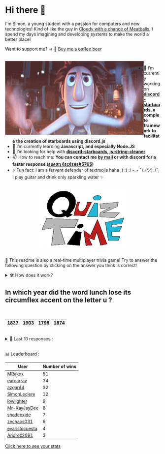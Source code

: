 # Hi there 👋

I'm Simon, a young student with a passion for computers and new technologies!
Kind of like the guy in [Cloudy with a chance of Meatballs](https://www.youtube.com/watch?v=dQw4w9WgXcQ), I spend my days imagining and developing systems to make the world a better place!

Want to support me? -> 🍺 [Buy me a ~~coffee~~ beer](https://www.buymeacoffee.com/SimonLeclere)

<br>

<img width="450" height="240" src="./assets/cloudyWithAChanceOfMeatBalls.gif" align=left>

- 🔭 I’m currently working on **[discord-starboards](https://github.com/SimonLeclere/discord-starboards), a complete framework to facilitate the creation of starboards using discord.js**
- 🌱 I’m currently learning **Javascript, and especially Node.JS**
- 🤔 I’m looking for help with **[discord-starboards](https://github.com/SimonLeclere/discord-starboards), [js-string-cleaner](https://github.com/SimonLeclere/Js-String-Cleaner)**
- 📫 How to reach me: **You can contact me [by mail](mailto:simon-leclere@orange.fr) or with discord for a faster response ([sιмση ℓεcℓεяε#5765](https://discord.com/invite/U2VGrkT))**
- ⚡ Fun fact: I am a fervent defender of textmojis haha ;) :) :/ -\_- ¯\\\_(ツ)\_/¯, I play guitar and drink only sparkling water ✨

<br>

<center><img width="280" height="187" src="./assets/quizTime.gif"></center>

<br>

🎲 This readme is also a real-time multiplayer trivia game! Try to answer the following question by clicking on the answer you think is correct!
<details>
  <summary>🛠️ How does it work?</summary>
  Each answer is a link to a pre-filled issue. When you press "Submit new issue", it triggers a Github action workflow that compares your answer with the correct answer, finds a new question and updates the readme.md file. Not bad huh?! This whole process only takes about 20 seconds!
</details>

## In which year did the word lunch lose its circumflex accent on the letter u ?

<br>

| [1837](https://github.com/SimonLeclere/SimonLeclere/issues/new?title=quiz%7C561%7C1837&body=Just%20click%20'Submit%20new%20issue'.) | [1903](https://github.com/SimonLeclere/SimonLeclere/issues/new?title=quiz%7C561%7C1903&body=Just%20click%20'Submit%20new%20issue'.) | [1798](https://github.com/SimonLeclere/SimonLeclere/issues/new?title=quiz%7C561%7C1798&body=Just%20click%20'Submit%20new%20issue'.) | [1874](https://github.com/SimonLeclere/SimonLeclere/issues/new?title=quiz%7C561%7C1874&body=Just%20click%20'Submit%20new%20issue'.) |
| - | - | - | - | 

<br>

<details>
  <summary>📒 Last 10 responses :</summary>

- **SimonLeclere** answered **9** to `How many towns are there in Paris, located on a loop of the Seine ?` (Wrong answer)
- **SimonLeclere** answered **Banana** to `Which fruit is the most classic garnish of the Austrian Strudel ?` (Wrong answer)
- **azgar44** answered **It's Britney** to `Which iPhone and iPod touch app did Britney Spears launch in 2009 ?` (Good answer)
- **azgar44** answered **Tom Felton** to `Which actor plays Draco Malfoy in « Harry Potter » ?` (Good answer)
- **SimonLeclere** answered **Canada** to `In February 2020, which country decided to expel foreigners infected with the COVID-19 virus ?` (Wrong answer)
- **SimonLeclere** answered **Apitherapy** to `What is the practice of treating with bee products ?` (Good answer)
- **SimonLeclere** answered **6 months** to `At approximately what age can a young bird be separated from its parents ?` (Wrong answer)
- **RealHinome** answered **Circus Cactus** to `What series of humorous comics is drawn by Philippe Bercovici ?` (Wrong answer)
- **RealHinome** answered **3 billion** to `How many Likes « Like » are awarded each day on Instagram on average ?` (Wrong answer)
- **SimonLeclere** answered **Daniel Rolander** to `In 1753, which naturalist grouped the 22 known species of cactus ?` (Wrong answer)

</details>

<br>

📊 Leaderboard :

| User | Number of wins |
|-|-|
| [MRakox](https://github.com/MRakox) | 51 |
| [earearray](https://github.com/earearray) | 34 |
| [azgar44](https://github.com/azgar44) | 32 |
| [SimonLeclere](https://github.com/SimonLeclere) | 12 |
| [lowlighter](https://github.com/lowlighter) | 9 |
| [Mr-KayJayDee](https://github.com/Mr-KayJayDee) | 8 |
| [shadeoxide](https://github.com/shadeoxide) | 7 |
| [zechaos031](https://github.com/zechaos031) | 6 |
| [evaristocuesta](https://github.com/evaristocuesta) | 4 |
| [Androz2091](https://github.com/Androz2091) | 3 |

[Click here to see your stats](https://github.com/SimonLeclere/SimonLeclere/issues/new?title=MyStats&body=Just%20click%20%27Submit%20new%20issue%27.)
